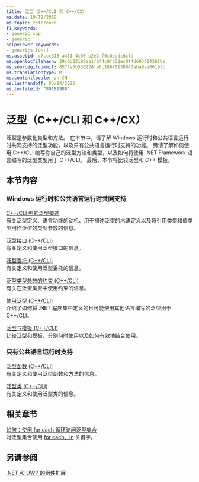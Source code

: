 ```yaml
---
title: 泛型（C++/CLI 和 C++/CX）
ms.date: 10/12/2018
ms.topic: reference
f1_keywords:
- generic_cpp
- generic
helpviewer_keywords:
- generics [C++]
ms.assetid: c7ccc316-a411-4c00-b2e2-f0c0eadc6cfd
ms.openlocfilehash: 29c6b22189ea1f644c0fa52ec0f4d605604361ba
ms.sourcegitcommit: 857fa6b530224fa6c18675138043aba9aa0619fb
ms.translationtype: MT
ms.contentlocale: zh-CN
ms.lasthandoff: 03/24/2020
ms.locfileid: "80181988"
---
```

# <a name="generics--ccli-and-ccx"></a>泛型（C++/CLI 和 C++/CX）

泛型是参数化类型和方法。 在本节中，请了解 Windows 运行时和公共语言运行时共同支持的泛型功能，以及只有公共语言运行时支持的功能。 另请了解如何使用 C++/CLI 编写你自己的泛型方法和类型，以及如何将使用 .NET Framework 语言编写的泛型类型用于 C++/CLI。 最后，本节将比较泛型和 C++ 模板。

## <a name="in-this-section"></a>本节内容

### <a name="supported-by-the-windows-runtime-and-the-common-language-runtime"></a>Windows 运行时和公共语言运行时共同支持

[C++/CLI 中的泛型概述](overview-of-generics-in-visual-cpp.md)<br/>
有关泛型定义、语言功能的动机、用于描述泛型的术语定义以及将引用类型和值类型用作泛型的类型参数的信息。

[泛型接口 (C++/CLI)](generic-interfaces-visual-cpp.md)<br/>
有关定义和使用泛型接口的信息。

[泛型委托 (C++/CLI)](generic-delegates-visual-cpp.md)<br/>
有关定义和使用泛型委托的信息。

[泛型类型参数的约束 (C++/CLI)](constraints-on-generic-type-parameters-cpp-cli.md)<br/>
有关在泛型类型中使用约束的信息。

[使用泛型 (C++/CLI)](consuming-generics-cpp-cli.md)<br/>
介绍了如何将 .NET 程序集中定义的且可能使用其他语言编写的泛型用于 C++/CLI。

[泛型与模板 (C++/CLI)](generics-and-templates-visual-cpp.md)<br/>
比较泛型和模板，分别何时使用以及如何有效地结合使用。

### <a name="supported-by-the-common-language-runtime"></a>只有公共语言运行时支持

[泛型函数 (C++/CLI)](generic-functions-cpp-cli.md)<br/>
有关定义和使用泛型函数和方法的信息。

[泛型类 (C++/CLI)](generic-classes-cpp-cli.md)<br/>
有关定义和使用泛型类的信息。

## <a name="related-sections"></a>相关章节

[如何：使用 for each 循环访问泛型集合](../dotnet/how-to-iterate-over-a-generic-collection-with-for-each.md)<br/>
对泛型集合使用 [for each、in](../dotnet/for-each-in.md) 关键字。

## <a name="see-also"></a>另请参阅

[ .NET 和 UWP 的组件扩展](component-extensions-for-runtime-platforms.md)

